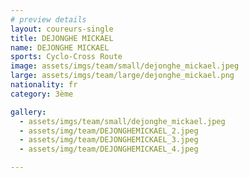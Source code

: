 ```yaml
---
# preview details
layout: coureurs-single
title: DEJONGHE MICKAEL
name: DEJONGHE MICKAEL
sports: Cyclo-Cross Route
image: assets/imgs/team/small/dejonghe_mickael.jpeg
large: assets/imgs/team/large/dejonghe_mickael.png
nationality: fr
category: 3ème

gallery:
  - assets/imgs/team/small/dejonghe_mickael.jpeg
  - assets/img/team/DEJONGHEMICKAEL_2.jpeg
  - assets/img/team/DEJONGHEMICKAEL_3.jpeg
  - assets/img/team/DEJONGHEMICKAEL_4.jpeg

---
```

